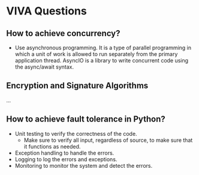 # VIVA Questions

## How to achieve concurrency?

- Use asynchronous programming. It is a type of parallel programming in which a unit of work is allowed to run separately from the primary application thread. AsyncIO is a library to write concurrent code using the async/await syntax.

## Encryption and Signature Algorithms

...

## How to achieve fault tolerance in Python?

- Unit testing to verify the correctness of the code.
  - Make sure to verify all input, regardless of source, to make sure that it functions as needed.
- Exception handling to handle the errors.
- Logging to log the errors and exceptions.
- Monitoring to monitor the system and detect the errors.
